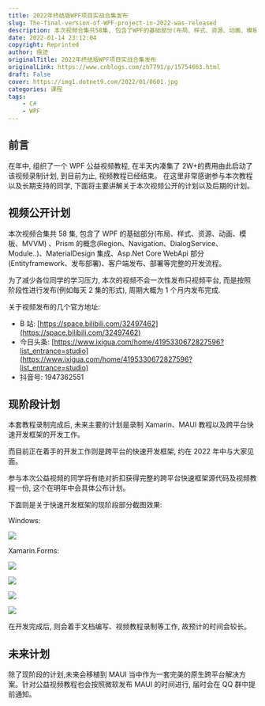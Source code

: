 ```yaml
---
title: 2022年终结版WPF项目实战合集发布
slug: The-final-version-of-WPF-project-in-2022-was-released
description: 本次视频合集共58集, 包含了WPF的基础部分(布局、样式、资源、动画、模板、MVVM) 、Prism的概念(Region、Navigation、DialogService、Module..)、MaterialDesign集成、Asp.Net Core WebApi部分(Entityframework、发布部署)、客户端发布、部署等完整的开发流程。
date: 2022-01-14 23:12:04
copyright: Reprinted
author: 痕迹
originalTitle: 2022年终结版WPF项目实战合集发布
originalLink: https://www.cnblogs.com/zh7791/p/15754663.html
draft: False
cover: https://img1.dotnet9.com/2022/01/0601.jpg
categories: 课程
tags: 
    - C#
    - WPF
---
```


## 前言

在年中, 组织了一个 WPF 公益视频教程, 在半天内凑集了 2W+的费用由此启动了该视频录制计划, 到目前为止, 视频教程已经结束。
在这里非常感谢参与本次教程以及长期支持的同学, 下面将主要讲解关于本次视频公开的计划以及后期的计划。

## 视频公开计划

本次视频合集共 58 集, 包含了 WPF 的基础部分(布局、样式、资源、动画、模板、MVVM) 、Prism 的概念(Region、Navigation、DialogService、Module..)、MaterialDesign 集成、Asp.Net Core WebApi 部分(Entityframework、发布部署)、客户端发布、部署等完整的开发流程。

为了减少各位同学的学习压力, 本次的视频不会一次性发布只视频平台, 而是按照阶段性进行发布(例如每天 2 集的形式), 周期大概为 1 个月内发布完成.

关于视频发布的几个官方地址:

- B 站: [https://space.bilibili.com/32497462](https://space.bilibili.com/32497462)
- 今日头条: [https://www.ixigua.com/home/4195330672827596?list_entrance=studio](https://www.ixigua.com/home/4195330672827596?list_entrance=studio)
- 抖音号: 1947362551

## 现阶段计划

本套教程录制完成后, 未来主要的计划是录制 Xamarin、MAUI 教程以及跨平台快速开发框架的开发工作。

而目前正在着手的开发工作则是跨平台的快速开发框架, 约在 2022 年中与大家见面。

参与本次公益视频的同学将有绝对折扣获得完整的跨平台快速框架源代码及视频教程一份, 这个在明年中会具体公布计划。

下面则是关于快速开发框架的现阶段部分截图效果:

Windows:

![](https://img1.dotnet9.com/2022/01/0601.jpg)

Xamarin.Forms:

![](https://img1.dotnet9.com/2022/01/0602.png)

![](https://img1.dotnet9.com/2022/01/0603.png)

![](https://img1.dotnet9.com/2022/01/0604.png)

![](https://img1.dotnet9.com/2022/01/0605.png)

在开发完成后, 则会着手文档编写、视频教程录制等工作, 故预计的时间会较长。

## 未来计划

除了现阶段的计划,未来会移植到 MAUI 当中作为一套完美的原生跨平台解决方案。针对公益视频教程也会按照微软发布 MAUI 的时间进行, 届时会在 QQ 群中提前通知。
